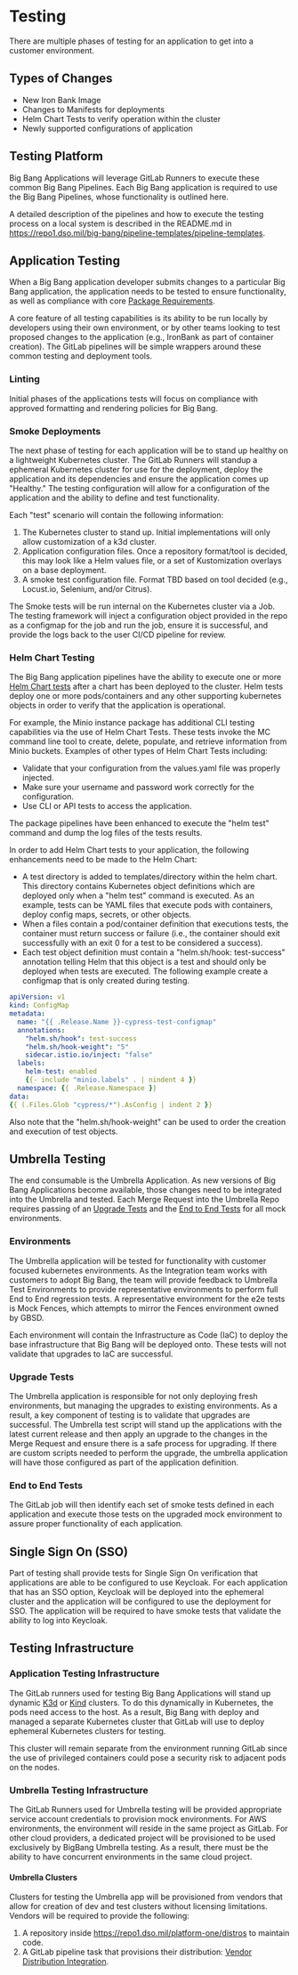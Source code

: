 # Testing

There are multiple phases of testing for an application to get into a customer environment.

## Types of Changes

* New Iron Bank Image
* Changes to Manifests for deployments
* Helm Chart Tests to verify operation within the cluster
* Newly supported configurations of application

## Testing Platform

Big Bang Applications will leverage GitLab Runners to execute these common Big Bang Pipelines. Each Big Bang application is required to use the Big Bang Pipelines, whose functionality is outlined here.

A detailed description of the pipelines and how to execute the testing process on a local system is described in the README.md in <https://repo1.dso.mil/big-bang/pipeline-templates/pipeline-templates>.  

## Application Testing

When a Big Bang application developer submits changes to a particular Big Bang application, the application needs to be tested to ensure functionality, as well as compliance with core [Package Requirements](./package-integration/README.md).  

A core feature of all testing capabilities is its ability to be run locally by developers using their own environment, or by other teams looking to test proposed changes to the application (e.g., IronBank as part of container creation). The GitLab pipelines will be simple wrappers around these common testing and deployment tools.

### Linting

Initial phases of the applications tests will focus on compliance with approved formatting and rendering policies for Big Bang.  

### Smoke Deployments

The next phase of testing for each application will be to stand up healthy on a lightweight Kubernetes cluster. The GitLab Runners will standup a ephemeral Kubernetes cluster for use for the deployment, deploy the application and its dependencies and ensure the application comes up "Healthy." The testing configuration will allow for a configuration of the application and the ability to define and test functionality.  

Each "test" scenario will contain the following information:

1. The Kubernetes cluster to stand up. Initial implementations will only allow customization of a k3d cluster.
2. Application configuration files. Once a repository format/tool is decided, this may look like a Helm values file, or a set of Kustomization overlays on a base deployment.
3. A smoke test configuration file. Format TBD based on tool decided (e.g., Locust.io, Selenium, and/or Citrus).

The Smoke tests will be run internal on the Kubernetes cluster via a Job. The testing framework will inject a configuration object provided in the repo as a configmap for the job and run the job, ensure it is successful, and provide the logs back to the user CI/CD pipeline for review.

### Helm Chart Testing

The Big Bang application pipelines have the ability to execute one or more [Helm Chart tests](https://helm.sh/docs/topics/chart_tests) after a chart has been deployed to the cluster. Helm tests deploy one or more pods/containers and any other supporting kubernetes objects in order to verify that the application is operational.
  
For example, the  Minio instance package has additional CLI testing capabilities via the use of Helm Chart Tests. These tests invoke the MC command line tool to create, delete, populate, and retrieve information from Minio buckets. Examples of other types of Helm Chart Tests including:

* Validate that your configuration from the values.yaml file was properly injected.
* Make sure your username and password work correctly for the configuration.
* Use CLI or API tests to access the application.

The package pipelines have been enhanced to execute the "helm test" command and dump the log files of the tests results.

In order to add Helm Chart tests to your application, the following enhancements need to be made to the Helm Chart:

* A test directory is added to templates/directory within the helm chart. This directory contains Kubernetes object definitions which are deployed only when a "helm test" command is executed.  As an example, tests can be YAML files that execute pods with containers, deploy config maps, secrets, or other objects.
* When a files contain a pod/container definition that executions tests, the container must return success or failure (i.e., the container should exit successfully with an exit 0 for a test to be considered a success).
* Each test object definition must contain a "helm.sh/hook: test-success" annotation telling Helm that this object is a test and should only be deployed when tests are executed. The following example create a configmap that is only created during testing.

```yaml
apiVersion: v1
kind: ConfigMap
metadata:
  name: "{{ .Release.Name }}-cypress-test-configmap"
  annotations:
    "helm.sh/hook": test-success
    "helm.sh/hook-weight": "5"
    sidecar.istio.io/inject: "false"
  labels:
    helm-test: enabled
    {{- include "minio.labels" . | nindent 4 }}
  namespace: {{ .Release.Namespace }}
data:
{{ (.Files.Glob "cypress/*").AsConfig | indent 2 }}

```

Also note that the "helm.sh/hook-weight" can be used to order the creation and execution of test objects.

## Umbrella Testing

The end consumable is the Umbrella Application. As new versions of Big Bang Applications become available, those changes need to be integrated into the Umbrella and tested. Each Merge Request into the Umbrella Repo requires passing of an [Upgrade Tests](#upgrade-tests) and the [End to End Tests](#end-to-end-tests) for all mock environments.

### Environments

The Umbrella application will be tested for functionality with customer focused kubernetes environments.  As the Integration team works with customers to adopt Big Bang, the team will provide feedback to Umbrella Test Environments to provide representative environments to perform full End to End regression tests. A representative environment for the e2e tests is Mock Fences, which attempts to mirror the Fences environment owned by GBSD.

Each environment will contain the Infrastructure as Code (IaC) to deploy the base infrastructure that Big Bang will be deployed onto. These tests will not validate that upgrades to IaC are successful.

### Upgrade Tests

The Umbrella application is responsible for not only deploying fresh environments, but managing the upgrades to existing environments. As a result, a key component of testing is to validate that upgrades are successful. The Umbrella test script will stand up the applications with the latest current release and then apply an upgrade to the changes in the Merge Request and ensure there is a safe process for upgrading. If there are custom scripts needed to perform the upgrade, the umbrella application will have those configured as part of the application definition.

### End to End Tests

The GitLab job will then identify each set of smoke tests defined in each application and execute those tests on the upgraded mock environment to assure proper functionality of each application.

## Single Sign On (SSO)

Part of testing shall provide tests for Single Sign On verification that applications are able to be configured to use Keycloak. For each application that has an SSO option, Keycloak will be deployed into the ephemeral cluster and the application will be configured to use the deployment for SSO. The application will be required to have smoke tests that validate the ability to log into Keycloak.

## Testing Infrastructure

### Application Testing Infrastructure

The GitLab runners used for testing Big Bang Applications will stand up dynamic [K3d](https://k3d.io/) or [Kind](https://kind.sigs.k8s.io/docs/) clusters. To do this dynamically in Kubernetes, the pods need access to the host. As a result, Big Bang with deploy and managed a separate Kubernetes cluster that GitLab will use to deploy ephemeral Kubernetes clusters for testing.

This cluster will remain separate from the environment running GitLab since the use of privileged containers could pose a security risk to adjacent pods on the nodes.

### Umbrella Testing Infrastructure

The GitLab Runners used for Umbrella testing will be provided appropriate service account credentials to provision mock environments. For AWS environments, the environment will reside in the same project as GitLab. For other cloud providers, a dedicated project will be provisioned to be used exclusively by BigBang Umbrella testing. As a result, there must be the ability to have concurrent environments in the same cloud project.

#### Umbrella Clusters

Clusters for testing the Umbrella app will be provisioned from vendors that allow for creation of dev and test clusters without licensing limitations. Vendors will be required to provide the following:

1. A repository inside <https://repo1.dso.mil/platform-one/distros> to maintain code.
2. A GitLab pipeline task that provisions their distribution: [Vendor Distribution Integration](vendor-distro-integration.md).

